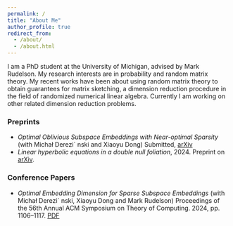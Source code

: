 ```yaml
---
permalink: /
title: "About Me"
author_profile: true
redirect_from: 
  - /about/
  - /about.html
---
```


I am a PhD student at the University of Michigan, advised by Mark Rudelson. My research interests are in probability and random matrix theory. My recent works have been about using random matrix theory to obtain guarantees for matrix sketching, a dimension reduction procedure in the field of randomized numerical linear algebra. Currently I am working on other related dimension reduction problems. 

### Preprints

* *Optimal Oblivious Subspace Embeddings with Near-optimal Sparsity* (with Michał Derezi´ nski and Xiaoyu Dong) Submitted, [arXiv](https://arxiv.org/abs/2411.08773) 
* *Linear hyperbolic equations in a double null foliation*, 2024. Preprint on [arXiv](https://arxiv.org/abs/2412.01915).

### Conference Papers

* *Optimal Embedding Dimension for Sparse Subspace Embeddings* (with Michał Derezi´ nski, Xiaoyu Dong and Mark Rudelson) Proceedings of the 56th Annual ACM Symposium on Theory of Computing. 2024, pp. 1106–1117. [PDF](https://shabarishch.github.io/files/chenakkod_stoc2024.pdf)


